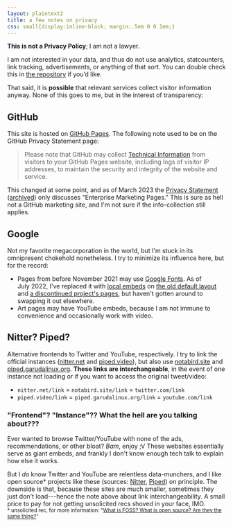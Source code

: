 ```yaml
---
layout: plaintext2
title: a few notes on privacy
css: small{display:inline-block; margin:.5em 0 0 1em;}
---
```

**This is not a Privacy Policy**; I am not a lawyer.

I am not interested in your data, and thus do not use analytics, statcounters, link tracking, advertisements, or anything of that sort. You can double check this in [the repository](https://github.com/a-flyleaf/a-flyleaf.github.io) if you’d like.

That said, it is **possible** that relevant services collect visitor information anyway. None of this goes to me, but in the interest of transparency:

## GitHub
This site is hosted on [GitHub Pages](https://pages.github.com/). The following note used to be on the GitHub Privacy&nbsp;Statement page:

> Please note that GitHub may collect [Technical Information](https://web.archive.org/web/20190427235834/http://help.github.com/en/articles/github-privacy-statement#categories-of-personal-information) from visitors to your GitHub Pages website, including logs of visitor IP addresses, to maintain the security and integrity of the website and service.

This changed at some point, and as of March 2023 the [Privacy&nbsp;Statement](https://docs.github.com/en/site-policy/privacy-policies/github-privacy-statement) ([archived](https://web.archive.org/web/20230306182554/https://docs.github.com/en/site-policy/privacy-policies/github-privacy-statement)) only discusses "Enterprise Marketing Pages." This is sure as hell not a GitHub marketing site, and I'm not sure if the info-collection still applies.

## Google
Not my favorite megacorporation in the world, but I'm stuck in its omnipresent chokehold nonetheless. I try to minimize its influence here, but for the record:

- Pages from before November&nbsp;2021 may use [Google&nbsp;Fonts](https://www.brycewray.com/posts/2020/08/google-fonts-privacy/). As of July&nbsp;2022, I've replaced it with [local embeds](https://gwfh.mranftl.com/fonts) on [the old default layout](https://github.com/a-flyleaf/a-flyleaf.github.io/search?q=layout%3A+default) and [a discontinued project's pages]({{site.url}}/projects/tfe), but haven't gotten around to swapping it out elsewhere.
- Art pages may have YouTube embeds, because I am not immune to convenience and occasionally work with video.

## Nitter? Piped?
Alternative frontends to Twitter and YouTube, respectively. I try to link the official instances ([nitter.net](https://nitter.net/) and [piped.video](https://piped.video/)), but also use [notabird.site](https://notabird.site/) and [piped.garudalinux.org](https://piped.garudalinux.org). **These links are interchangeable**, in the event of one instance not loading or if you want to access the original tweet/video:
- <code>nitter.net/<span class="lnk">link</span></code> = <code>notabird.site/<span class="lnk">link</span></code> = <code>twitter.com/<span class="lnk">link</span></code>
- <code>piped.video/<span class="lnk">link</span></code> = <code>piped.garudalinux.org/<span class="lnk">link</span></code> = <code>youtube.com/<span class="lnk">link</span></code>

### "Frontend"? "Instance"?? What the hell are you talking about???
Ever wanted to browse Twitter/YouTube with none of the ads, recommendations, or other bloat? *Bam*, enjoy ;V These websites essentially serve as giant embeds, and frankly I don't know enough tech talk to explain how else it works.

But I *do* know Twitter and YouTube are relentless data-munchers, and I like open&nbsp;source\* projects like these (sources: [Nitter](https://github.com/zedeus/nitter), [Piped](https://github.com/TeamPiped/Piped)) on principle. The downside is that, because these sites are much smaller, sometimes they just don't load---hence the note above about link interchangeability. A small price to pay for not getting unsolicited recs shoved in your face, IMO.  
<small>\* unsolicited rec, for more information: "[What is FOSS? What is open&nbsp;source? Are they the same thing?](https://itsfoss.com/what-is-foss/)"</small>